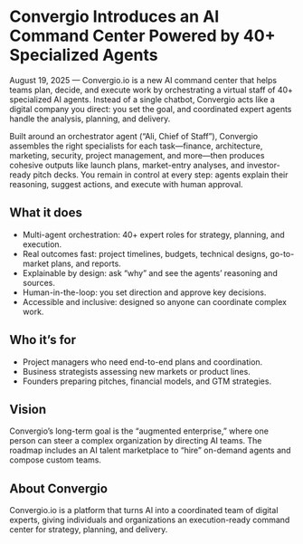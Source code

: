 # Convergio Introduces an AI Command Center Powered by 40+ Specialized Agents

August 19, 2025 — Convergio.io is a new AI command center that helps teams plan, decide, and execute work by orchestrating a virtual staff of 40+ specialized AI agents. Instead of a single chatbot, Convergio acts like a digital company you direct: you set the goal, and coordinated expert agents handle the analysis, planning, and delivery.

Built around an orchestrator agent (“Ali, Chief of Staff”), Convergio assembles the right specialists for each task—finance, architecture, marketing, security, project management, and more—then produces cohesive outputs like launch plans, market-entry analyses, and investor-ready pitch decks. You remain in control at every step: agents explain their reasoning, suggest actions, and execute with human approval.

## What it does
- Multi-agent orchestration: 40+ expert roles for strategy, planning, and execution.
- Real outcomes fast: project timelines, budgets, technical designs, go-to-market plans, and reports.
- Explainable by design: ask “why” and see the agents’ reasoning and sources.
- Human-in-the-loop: you set direction and approve key decisions.
- Accessible and inclusive: designed so anyone can coordinate complex work.

## Who it’s for
- Project managers who need end-to-end plans and coordination.
- Business strategists assessing new markets or product lines.
- Founders preparing pitches, financial models, and GTM strategies.

## Vision
Convergio’s long-term goal is the “augmented enterprise,” where one person can steer a complex organization by directing AI teams. The roadmap includes an AI talent marketplace to “hire” on-demand agents and compose custom teams.

## About Convergio
Convergio.io is a platform that turns AI into a coordinated team of digital experts, giving individuals and organizations an execution-ready command center for strategy, planning, and delivery.
